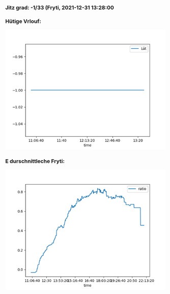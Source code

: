 ### Jitz grad: -1/33 (Fryti, 2021-12-31 13:28:00

### Hütige Vrlouf:
![Graph](Today.png)

### E durschnittleche Fryti:
![Graph](Fryti.png)